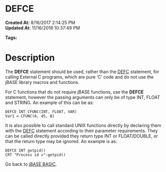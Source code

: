 # DEFCE

**Created At:** 8/16/2017 2:14:25 PM  
**Updated At:** 11/16/2018 10:37:49 PM  

**Tags:**
<badge text='callc' vertical='middle' />

# Description

The **DEFCE** statement should be used, rather than the [DEFC](267408-defc) statement, for calling External C programs, which are pure ‘C’ code and do not use the jBASE library macros and functions.

For C functions that do not require jBASE functions, use the **DEFCE** statement, however the passing arguments can only be of type INT, FLOAT and STRING. An example of this can be as:

```
DEFCE INT CFUNC(INT, FLOAT, VAR)
Var1 = CFUNC(A, 45, B)
```

It is also possible to call standard UNIX functions directly by declaring them with the [DEFC](267408-defc) statement according to their parameter requirements. They can be called directly provided they return type INT or FLOAT/DOUBLE, or that the return type may be ignored. An example is as:

```
DEFCE INT getpid()
CRT "Process id =":getpid()
```



Go back to [jBASE BASIC](263498-jbase-basic).
